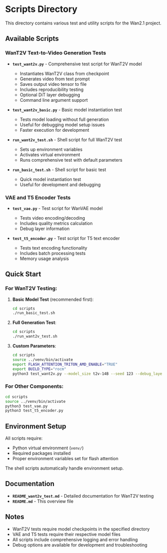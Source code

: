 # Scripts Directory

This directory contains various test and utility scripts for the Wan2.1 project.

## Available Scripts

### WanT2V Text-to-Video Generation Tests

- **`test_want2v.py`** - Comprehensive test script for WanT2V model
  - Instantiates WanT2V class from checkpoint
  - Generates video from text prompt
  - Saves output video tensor to file
  - Includes reproducibility testing
  - Optional DiT layer debugging
  - Command line argument support

- **`test_want2v_basic.py`** - Basic model instantiation test
  - Tests model loading without full generation
  - Useful for debugging model setup issues
  - Faster execution for development

- **`run_want2v_test.sh`** - Shell script for full WanT2V test
  - Sets up environment variables
  - Activates virtual environment
  - Runs comprehensive test with default parameters

- **`run_basic_test.sh`** - Shell script for basic test
  - Quick model instantiation test
  - Useful for development and debugging

### VAE and T5 Encoder Tests

- **`test_vae.py`** - Test script for WanVAE model
  - Tests video encoding/decoding
  - Includes quality metrics calculation
  - Debug layer information

- **`test_t5_encoder.py`** - Test script for T5 text encoder
  - Tests text encoding functionality
  - Includes batch processing tests
  - Memory usage analysis

## Quick Start

### For WanT2V Testing:

1. **Basic Model Test** (recommended first):
   ```bash
   cd scripts
   ./run_basic_test.sh
   ```

2. **Full Generation Test**:
   ```bash
   cd scripts
   ./run_want2v_test.sh
   ```

3. **Custom Parameters**:
   ```bash
   cd scripts
   source ../venv/bin/activate
   export FLASH_ATTENTION_TRITON_AMD_ENABLE="TRUE"
   export BUILD_TYPE="rocm"
   python3 test_want2v.py --model_size t2v-14B --seed 123 --debug_layers
   ```

### For Other Components:

```bash
cd scripts
source ../venv/bin/activate
python3 test_vae.py
python3 test_t5_encoder.py
```

## Environment Setup

All scripts require:
- Python virtual environment (`venv/`)
- Required packages installed
- Proper environment variables set for flash attention

The shell scripts automatically handle environment setup.

## Documentation

- **`README_want2v_test.md`** - Detailed documentation for WanT2V testing
- **`README.md`** - This overview file

## Notes

- WanT2V tests require model checkpoints in the specified directory
- VAE and T5 tests require their respective model files
- All scripts include comprehensive logging and error handling
- Debug options are available for development and troubleshooting

